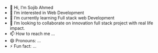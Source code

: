 - 👋 Hi, I’m Sojib Ahmed 
- 👀 I’m interested in Web Development 
- 🌱 I’m currently learning Full stack web Development 
- 💞️ I’m looking to collaborate on innovation full stack project with real life impact.
- 📫 How to reach me ...
- 😄 Pronouns: ...
- ⚡ Fun fact: ...

<!---
sojib2810/sojib2810 is a ✨ special ✨ repository because its `README.md` (this file) appears on your GitHub profile.
You can click the Preview link to take a look at your changes.
--->
